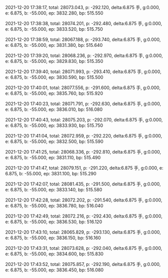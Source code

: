 2021-12-20 17:38:17, total: 28073.043, p: -292.120, delta:6.875 手, g:0.000, e: 6.875, b: -55.000, ep: 3832.280, bp: 515.550

2021-12-20 17:38:38, total: 28074.201, p: -292.480, delta:6.875 手, g:0.000, e: 6.875, b: -55.000, ep: 3833.520, bp: 515.750

2021-12-20 17:38:59, total: 28067.188, p: -293.740, delta:6.875 手, g:0.000, e: 6.875, b: -55.000, ep: 3831.380, bp: 515.640

2021-12-20 17:39:20, total: 28068.236, p: -292.970, delta:6.875 手, g:0.000, e: 6.875, b: -55.000, ep: 3829.830, bp: 515.350

2021-12-20 17:39:40, total: 28071.993, p: -293.410, delta:6.875 手, g:0.000, e: 6.875, b: -55.000, ep: 3830.590, bp: 515.500

2021-12-20 17:40:01, total: 28077.556, p: -291.600, delta:6.875 手, g:0.000, e: 6.875, b: -55.000, ep: 3835.760, bp: 515.920

2021-12-20 17:40:23, total: 28071.791, p: -292.630, delta:6.875 手, g:0.000, e: 6.875, b: -55.000, ep: 3836.010, bp: 516.080

2021-12-20 17:40:43, total: 28075.203, p: -292.070, delta:6.875 手, g:0.000, e: 6.875, b: -55.000, ep: 3833.930, bp: 515.750

2021-12-20 17:41:04, total: 28072.959, p: -292.220, delta:6.875 手, g:0.000, e: 6.875, b: -55.000, ep: 3832.500, bp: 515.590

2021-12-20 17:41:25, total: 28068.336, p: -292.810, delta:6.875 手, g:0.000, e: 6.875, b: -55.000, ep: 3831.110, bp: 515.490

2021-12-20 17:41:47, total: 28079.151, p: -291.220, delta:6.875 手, g:0.000, e: 6.875, b: -55.000, ep: 3831.100, bp: 515.290

2021-12-20 17:42:07, total: 28081.435, p: -291.500, delta:6.875 手, g:0.000, e: 6.875, b: -55.000, ep: 3833.140, bp: 515.580

2021-12-20 17:42:28, total: 28072.202, p: -291.540, delta:6.875 手, g:0.000, e: 6.875, b: -55.000, ep: 3836.780, bp: 516.040

2021-12-20 17:42:49, total: 28072.216, p: -292.430, delta:6.875 手, g:0.000, e: 6.875, b: -55.000, ep: 3836.530, bp: 516.120

2021-12-20 17:43:10, total: 28065.829, p: -293.130, delta:6.875 手, g:0.000, e: 6.875, b: -55.000, ep: 3836.150, bp: 516.160

2021-12-20 17:43:31, total: 28073.628, p: -292.040, delta:6.875 手, g:0.000, e: 6.875, b: -55.000, ep: 3834.600, bp: 515.830

2021-12-20 17:43:52, total: 28075.857, p: -292.190, delta:6.875 手, g:0.000, e: 6.875, b: -55.000, ep: 3836.450, bp: 516.080